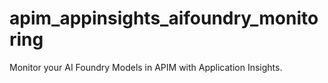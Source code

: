 # apim_appinsights_aifoundry_monitoring
Monitor your AI Foundry Models in APIM with Application Insights.
